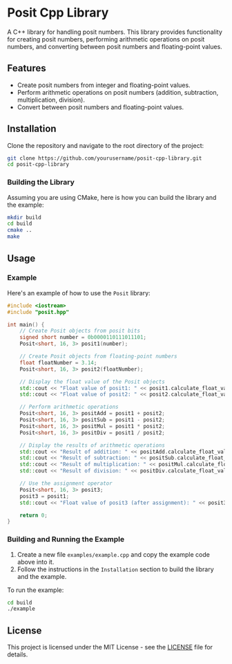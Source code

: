# Posit Cpp Library

A C++ library for handling posit numbers. This library provides functionality for creating posit numbers, performing arithmetic operations on posit numbers, and converting between posit numbers and floating-point values.

## Features

- Create posit numbers from integer and floating-point values.
- Perform arithmetic operations on posit numbers (addition, subtraction, multiplication, division).
- Convert between posit numbers and floating-point values.

## Installation

Clone the repository and navigate to the root directory of the project:

```bash
git clone https://github.com/yourusername/posit-cpp-library.git
cd posit-cpp-library
```

### Building the Library

Assuming you are using CMake, here is how you can build the library and the example:

```bash
mkdir build
cd build
cmake ..
make
```

## Usage

### Example

Here's an example of how to use the `Posit` library:

```cpp
#include <iostream>
#include "posit.hpp"

int main() {
    // Create Posit objects from posit bits
    signed short number = 0b0000110111011101;
    Posit<short, 16, 3> posit1(number);

    // Create Posit objects from floating-point numbers
    float floatNumber = 3.14;
    Posit<short, 16, 3> posit2(floatNumber);

    // Display the float value of the Posit objects
    std::cout << "Float value of posit1: " << posit1.calculate_float_value() << std::endl;
    std::cout << "Float value of posit2: " << posit2.calculate_float_value() << std::endl;

    // Perform arithmetic operations
    Posit<short, 16, 3> positAdd = posit1 + posit2;
    Posit<short, 16, 3> positSub = posit1 - posit2;
    Posit<short, 16, 3> positMul = posit1 * posit2;
    Posit<short, 16, 3> positDiv = posit1 / posit2;

    // Display the results of arithmetic operations
    std::cout << "Result of addition: " << positAdd.calculate_float_value() << std::endl;
    std::cout << "Result of subtraction: " << positSub.calculate_float_value() << std::endl;
    std::cout << "Result of multiplication: " << positMul.calculate_float_value() << std::endl;
    std::cout << "Result of division: " << positDiv.calculate_float_value() << std::endl;

    // Use the assignment operator
    Posit<short, 16, 3> posit3;
    posit3 = posit1;
    std::cout << "Float value of posit3 (after assignment): " << posit3.calculate_float_value() << std::endl;

    return 0;
}
```

### Building and Running the Example

1. Create a new file `examples/example.cpp` and copy the example code above into it.
2. Follow the instructions in the `Installation` section to build the library and the example.

To run the example:

```bash
cd build
./example
```

## License

This project is licensed under the MIT License - see the [LICENSE](LICENSE) file for details.
